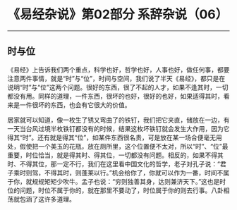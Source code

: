 # 《易经杂说》第02部分 系辞杂说（06）

------

## 时与位

《易经》上告诉我们两个重点，科学也好，哲学也好，人事也好，做任何事，都要注意两件事情，就是“时”与“位”，时间与空间，我们说了半天《易经》，都只是在说明“时”与“位”这两个问题。很好的东西，很了不起的人才，如果不逢其时，一切都没有用。同样的道理，一件东西，很坏的也好，很好的也好，如果适得其时，看来是一件很坏的东西，也会有它很大的价值。

居家就可以知道，像一枚生了锈又弯曲了的铁钉，我们把它夹直，储放在一边，有一天当台风过境半枚铁钉都没有的时候，结果这枚坏铁钉就会发生大作用，因为它得其“时”。还有就是得其“位”，如某件东西很名贵，可是放在某一场合便毫无用处，假使把一个美玉的花瓶，放在厕所里，这个位置便不太对，所以“时”、“位”最重要，时位恰当，就是得其时、得其位，一切都没有问题。相反的，如果不得其时、不得其位，那一定不行，我们在这里看中国文化的哲学，老子对孔子说：“君子乘时则驾，不得其时，则蓬莱以行。”机会给你了，你就可以作为一番，时间不属于你，就规规矩矩少吹牛。孟子也说：“穷则独善其身，达则兼济天下。”这也是时位的问题，时位不属于你的，就在那里不要动了，时位属于你的则去行事。八卦相荡就包涵了这许多道理。